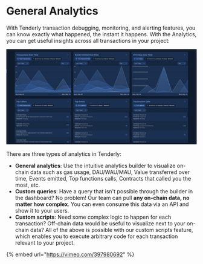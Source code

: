 # General Analytics

With Tenderly transaction debugging, monitoring, and alerting features, you can know exactly what happened, the instant it happens. With the Analytics, you can get useful insights across all transactions in your project:

![](../.gitbook/assets/image%20%2821%29.png)



There are three types of analytics in Tenderly:

* **General analytics**: Use the intuitive analytics builder to visualize on-chain data such as gas usage, DAU/WAU/MAU, Value transferred over time, Events emitted, Top functions calls, Contracts that called you the most, etc. 
* **Custom queries**: Have a query that isn't possible through the builder in the dashboard? No problem! Our team can pull **any on-chain data, no matter how complex**. You can even consume this data via an API and show it to your users. 
* **Custom scripts**: Need some complex logic to happen for each transaction? Off-chain data would be useful to visualize next to your on-chain data? All of the above is possible with our custom scripts feature, which enables you to execute arbitrary code for each transaction relevant to your project.

{% embed url="https://vimeo.com/397980692" %}

